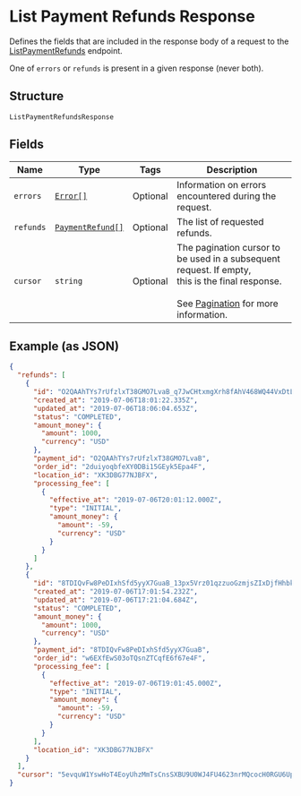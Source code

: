 
# List Payment Refunds Response

Defines the fields that are included in the response body of
a request to the [ListPaymentRefunds](#endpoint-refunds-listpaymentrefunds) endpoint.

One of `errors` or `refunds` is present in a given response (never both).

## Structure

`ListPaymentRefundsResponse`

## Fields

| Name | Type | Tags | Description |
|  --- | --- | --- | --- |
| `errors` | [`Error[]`](/doc/models/error.md) | Optional | Information on errors encountered during the request. |
| `refunds` | [`PaymentRefund[]`](/doc/models/payment-refund.md) | Optional | The list of requested refunds. |
| `cursor` | `string` | Optional | The pagination cursor to be used in a subsequent request. If empty,<br>this is the final response.<br><br>See [Pagination](https://developer.squareup.com/docs/basics/api101/pagination) for more information. |

## Example (as JSON)

```json
{
  "refunds": [
    {
      "id": "O2QAAhTYs7rUfzlxT38GMO7LvaB_q7JwCHtxmgXrh8fAhV468WQ44VxDtL7CU4yVRlsbXmI",
      "created_at": "2019-07-06T18:01:22.335Z",
      "updated_at": "2019-07-06T18:06:04.653Z",
      "status": "COMPLETED",
      "amount_money": {
        "amount": 1000,
        "currency": "USD"
      },
      "payment_id": "O2QAAhTYs7rUfzlxT38GMO7LvaB",
      "order_id": "2duiyoqbfeXY0DBi15GEyk5Epa4F",
      "location_id": "XK3DBG77NJBFX",
      "processing_fee": [
        {
          "effective_at": "2019-07-06T20:01:12.000Z",
          "type": "INITIAL",
          "amount_money": {
            "amount": -59,
            "currency": "USD"
          }
        }
      ]
    },
    {
      "id": "8TDIQvFw8PeDIxhSfd5yyX7GuaB_13px5Vrz01qzzuoGzmjsZIxDjfHhbkm2XppBUX1dW7I",
      "created_at": "2019-07-06T17:01:54.232Z",
      "updated_at": "2019-07-06T17:21:04.684Z",
      "status": "COMPLETED",
      "amount_money": {
        "amount": 1000,
        "currency": "USD"
      },
      "payment_id": "8TDIQvFw8PeDIxhSfd5yyX7GuaB",
      "order_id": "w6EXfEwS03oTQsnZTCqfE6f67e4F",
      "processing_fee": [
        {
          "effective_at": "2019-07-06T19:01:45.000Z",
          "type": "INITIAL",
          "amount_money": {
            "amount": -59,
            "currency": "USD"
          }
        }
      ],
      "location_id": "XK3DBG77NJBFX"
    }
  ],
  "cursor": "5evquW1YswHoT4EoyUhzMmTsCnsSXBU9U0WJ4FU4623nrMQcocH0RGU6Up1YkwfiMcF59ood58EBTEGgzMTGHQJpocic7ExOL0NtrTXCeWcv0UJIJNk8eXb"
}
```

